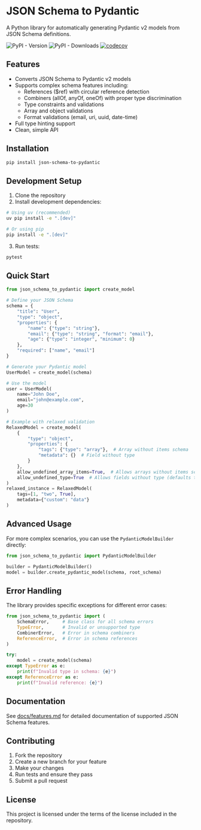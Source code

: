 # JSON Schema to Pydantic

A Python library for automatically generating Pydantic v2 models from JSON Schema definitions.

![PyPI - Version](https://img.shields.io/pypi/v/json-schema-to-pydantic)
![PyPI - Downloads](https://img.shields.io/pypi/dm/json-schema-to-pydantic?logo=pypi)
[![codecov](https://codecov.io/github/richard-gyiko/json-schema-to-pydantic/graph/badge.svg?token=YA2Y769H1K)](https://codecov.io/github/richard-gyiko/json-schema-to-pydantic)

## Features

- Converts JSON Schema to Pydantic v2 models
- Supports complex schema features including:
  - References ($ref) with circular reference detection
  - Combiners (allOf, anyOf, oneOf) with proper type discrimination
  - Type constraints and validations
  - Array and object validations
  - Format validations (email, uri, uuid, date-time)
- Full type hinting support
- Clean, simple API

## Installation

```bash
pip install json-schema-to-pydantic
```

## Development Setup

1. Clone the repository
2. Install development dependencies:
```bash
# Using uv (recommended)
uv pip install -e ".[dev]"

# Or using pip
pip install -e ".[dev]"
```

3. Run tests:
```bash
pytest
```

## Quick Start

```python
from json_schema_to_pydantic import create_model

# Define your JSON Schema
schema = {
    "title": "User",
    "type": "object",
    "properties": {
        "name": {"type": "string"},
        "email": {"type": "string", "format": "email"},
        "age": {"type": "integer", "minimum": 0}
    },
    "required": ["name", "email"]
}

# Generate your Pydantic model
UserModel = create_model(schema)

# Use the model
user = UserModel(
    name="John Doe",
    email="john@example.com",
    age=30
)

# Example with relaxed validation
RelaxedModel = create_model(
    {
        "type": "object",
        "properties": {
            "tags": {"type": "array"},  # Array without items schema
            "metadata": {}  # Field without type
        }
    },
    allow_undefined_array_items=True,  # Allows arrays without items schema
    allow_undefined_type=True  # Allows fields without type (defaults to Any)
)
relaxed_instance = RelaxedModel(
    tags=[1, "two", True],
    metadata={"custom": "data"}
)
```

## Advanced Usage

For more complex scenarios, you can use the `PydanticModelBuilder` directly:

```python
from json_schema_to_pydantic import PydanticModelBuilder

builder = PydanticModelBuilder()
model = builder.create_pydantic_model(schema, root_schema)
```

## Error Handling

The library provides specific exceptions for different error cases:

```python
from json_schema_to_pydantic import (
    SchemaError,     # Base class for all schema errors
    TypeError,       # Invalid or unsupported type
    CombinerError,   # Error in schema combiners
    ReferenceError,  # Error in schema references
)

try:
    model = create_model(schema)
except TypeError as e:
    print(f"Invalid type in schema: {e}")
except ReferenceError as e:
    print(f"Invalid reference: {e}")
```

## Documentation

See [docs/features.md](docs/features.md) for detailed documentation of supported JSON Schema features.

## Contributing

1. Fork the repository
2. Create a new branch for your feature
3. Make your changes
4. Run tests and ensure they pass
5. Submit a pull request

## License

This project is licensed under the terms of the license included in the repository.
